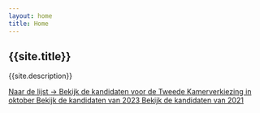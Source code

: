 ```yaml
---
layout: home
title: Home
---
```


<section>
	<h1 class="title">{{site.title}}</h1>
	<p class="tagline">{{site.description}}</p>
</section>

<nav>
	<a class="cta" href="https://tweedekamer2025.opwiekanikstemmen.nl/kandidaten">
		<span class="cta__text cta__text--large">
			Naar de lijst
			<span class="cta__arrow" aria-hidden="true">
				->
			</span>
		</span>
		<span class="cta__text">Bekijk de kandidaten voor de Tweede Kamerverkiezing in oktober</span>
	</a>
	<a class="cta" href="https://tweedekamer2023.opwiekanikstemmen.nl">
		<span class="cta__text">Bekijk de kandidaten van 2023</span>
	</a>
	<a class="cta" href="https://tweedekamer2021.opwiekanikstemmen.nl">
		<span class="cta__text">Bekijk de kandidaten van 2021</span>
	</a>
</nav>